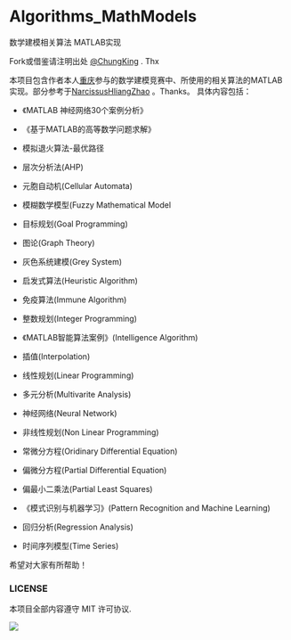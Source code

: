 # Algorithms_MathModels
数学建模相关算法 MATLAB实现

Fork或借鉴请注明出处 [@ChungKing](https://github.com/HuangCongQing) . Thx

本项目包含作者本人[重庆](https://github.com/HuangCongQing/Algorithms_MathModels)参与的数学建模竞赛中、所使用的相关算法的MATLAB实现。部分参考于[NarcissusHliangZhao](https://github.com/NarcissusHliangZhao/Algorithm_Implementation_in_MatModel) 。Thanks。 具体内容包括：

* 《MATLAB 神经网络30个案例分析》

* 《基于MATLAB的高等数学问题求解》

* 模拟退火算法-最优路径

* 层次分析法(AHP)

* 元胞自动机(Cellular Automata)

* 模糊数学模型(Fuzzy Mathematical Model

* 目标规划(Goal Programming)


* 图论(Graph Theory)

* 灰色系统建模(Grey System)

* 启发式算法(Heuristic Algorithm)

* 免疫算法(Immune Algorithm)

* 整数规划(Integer Programming)

* 《MATLAB智能算法案例》(Intelligence Algorithm)

* 插值(Interpolation)

* 线性规划(Linear Programming)

* 多元分析(Multivarite Analysis)

* 神经网络(Neural Network)

* 非线性规划(Non Linear Programming)

* 常微分方程(Oridinary Differential Equation)

* 偏微分方程(Partial Differential Equation)

* 偏最小二乘法(Partial Least Squares)

* 《模式识别与机器学习》(Pattern Recognition and Machine Learning)

* 回归分析(Regression Analysis)

* 时间序列模型(Time Series)

希望对大家有所帮助！

### LICENSE

本项目全部内容遵守 MIT 许可协议.

![](https://upload-images.jianshu.io/upload_images/4340772-15965fda5cde0281.png?imageMogr2/auto-orient/strip%7CimageView2/2/w/1240)
